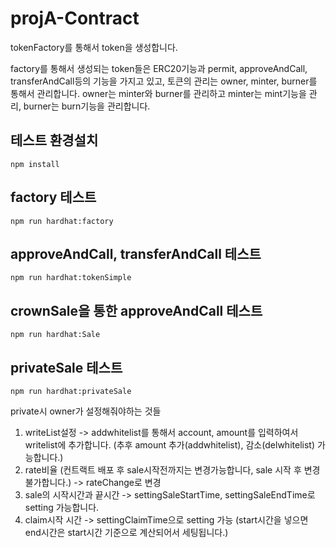 # projA-Contract

tokenFactory를 통해서 token을 생성합니다.

factory를 통해서 생성되는 token들은 ERC20기능과 permit, approveAndCall, transferAndCall등의 기능을 가지고 있고,
토큰의 관리는 owner, minter, burner를 통해서 관리합니다. owner는 minter와 burner를 관리하고 minter는 mint기능을 관리, burner는 burn기능을 관리합니다.

## 테스트 환경설치

```
npm install
```

## factory 테스트

```
npm run hardhat:factory
```

## approveAndCall, transferAndCall 테스트

```
npm run hardhat:tokenSimple
```

## crownSale을 통한 approveAndCall 테스트

```
npm run hardhat:Sale
```


## privateSale 테스트

```
npm run hardhat:privateSale
```

private시 owner가 설정해줘야하는 것들
1. writeList설정 -> addwhitelist를 통해서 account, amount를 입력하여서 writelist에 추가합니다. (추후 amount 추가(addwhitelist), 감소(delwhitelist) 가능합니다.)
2. rate비율 (컨트랙트 배포 후 sale시작전까지는 변경가능합니다, sale 시작 후 변경 불가합니다.) -> rateChange로 변경
3. sale의 시작시간과 끝시간 -> settingSaleStartTime, settingSaleEndTime로 setting 가능합니다.
4. claim시작 시간 -> settingClaimTime으로 setting 가능 (start시간을 넣으면 end시간은 start시간 기준으로 계산되어서 세팅됩니다.)